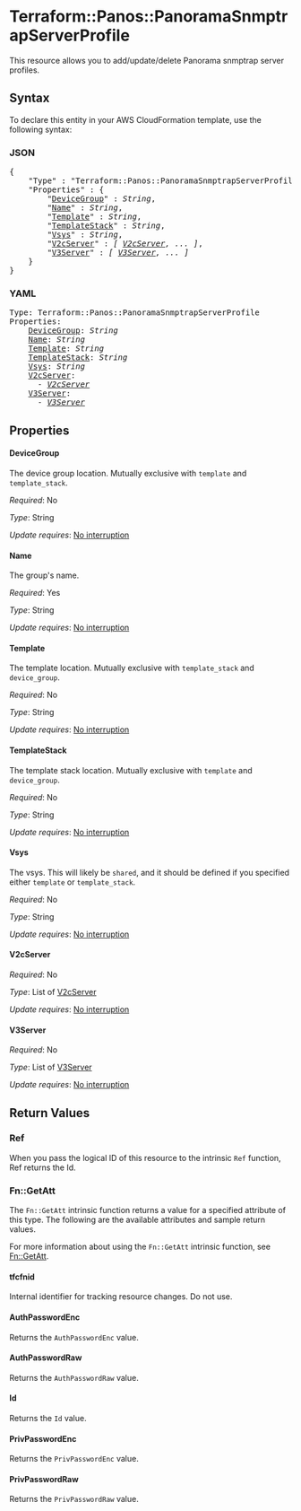 # Terraform::Panos::PanoramaSnmptrapServerProfile

This resource allows you to add/update/delete Panorama snmptrap server profiles.

## Syntax

To declare this entity in your AWS CloudFormation template, use the following syntax:

### JSON

<pre>
{
    "Type" : "Terraform::Panos::PanoramaSnmptrapServerProfile",
    "Properties" : {
        "<a href="#devicegroup" title="DeviceGroup">DeviceGroup</a>" : <i>String</i>,
        "<a href="#name" title="Name">Name</a>" : <i>String</i>,
        "<a href="#template" title="Template">Template</a>" : <i>String</i>,
        "<a href="#templatestack" title="TemplateStack">TemplateStack</a>" : <i>String</i>,
        "<a href="#vsys" title="Vsys">Vsys</a>" : <i>String</i>,
        "<a href="#v2cserver" title="V2cServer">V2cServer</a>" : <i>[ <a href="v2cserver.md">V2cServer</a>, ... ]</i>,
        "<a href="#v3server" title="V3Server">V3Server</a>" : <i>[ <a href="v3server.md">V3Server</a>, ... ]</i>
    }
}
</pre>

### YAML

<pre>
Type: Terraform::Panos::PanoramaSnmptrapServerProfile
Properties:
    <a href="#devicegroup" title="DeviceGroup">DeviceGroup</a>: <i>String</i>
    <a href="#name" title="Name">Name</a>: <i>String</i>
    <a href="#template" title="Template">Template</a>: <i>String</i>
    <a href="#templatestack" title="TemplateStack">TemplateStack</a>: <i>String</i>
    <a href="#vsys" title="Vsys">Vsys</a>: <i>String</i>
    <a href="#v2cserver" title="V2cServer">V2cServer</a>: <i>
      - <a href="v2cserver.md">V2cServer</a></i>
    <a href="#v3server" title="V3Server">V3Server</a>: <i>
      - <a href="v3server.md">V3Server</a></i>
</pre>

## Properties

#### DeviceGroup

The device group location.  Mutually exclusive with
`template` and `template_stack`.

_Required_: No

_Type_: String

_Update requires_: [No interruption](https://docs.aws.amazon.com/AWSCloudFormation/latest/UserGuide/using-cfn-updating-stacks-update-behaviors.html#update-no-interrupt)

#### Name

The group's name.

_Required_: Yes

_Type_: String

_Update requires_: [No interruption](https://docs.aws.amazon.com/AWSCloudFormation/latest/UserGuide/using-cfn-updating-stacks-update-behaviors.html#update-no-interrupt)

#### Template

The template location.  Mutually exclusive with
`template_stack` and `device_group`.

_Required_: No

_Type_: String

_Update requires_: [No interruption](https://docs.aws.amazon.com/AWSCloudFormation/latest/UserGuide/using-cfn-updating-stacks-update-behaviors.html#update-no-interrupt)

#### TemplateStack

The template stack location.  Mutually exclusive
with `template` and `device_group`.

_Required_: No

_Type_: String

_Update requires_: [No interruption](https://docs.aws.amazon.com/AWSCloudFormation/latest/UserGuide/using-cfn-updating-stacks-update-behaviors.html#update-no-interrupt)

#### Vsys

The vsys.  This will likely be `shared`, and it should be
defined if you specified either `template` or `template_stack`.

_Required_: No

_Type_: String

_Update requires_: [No interruption](https://docs.aws.amazon.com/AWSCloudFormation/latest/UserGuide/using-cfn-updating-stacks-update-behaviors.html#update-no-interrupt)

#### V2cServer

_Required_: No

_Type_: List of <a href="v2cserver.md">V2cServer</a>

_Update requires_: [No interruption](https://docs.aws.amazon.com/AWSCloudFormation/latest/UserGuide/using-cfn-updating-stacks-update-behaviors.html#update-no-interrupt)

#### V3Server

_Required_: No

_Type_: List of <a href="v3server.md">V3Server</a>

_Update requires_: [No interruption](https://docs.aws.amazon.com/AWSCloudFormation/latest/UserGuide/using-cfn-updating-stacks-update-behaviors.html#update-no-interrupt)

## Return Values

### Ref

When you pass the logical ID of this resource to the intrinsic `Ref` function, Ref returns the Id.

### Fn::GetAtt

The `Fn::GetAtt` intrinsic function returns a value for a specified attribute of this type. The following are the available attributes and sample return values.

For more information about using the `Fn::GetAtt` intrinsic function, see [Fn::GetAtt](https://docs.aws.amazon.com/AWSCloudFormation/latest/UserGuide/intrinsic-function-reference-getatt.html).

#### tfcfnid

Internal identifier for tracking resource changes. Do not use.

#### AuthPasswordEnc

Returns the <code>AuthPasswordEnc</code> value.

#### AuthPasswordRaw

Returns the <code>AuthPasswordRaw</code> value.

#### Id

Returns the <code>Id</code> value.

#### PrivPasswordEnc

Returns the <code>PrivPasswordEnc</code> value.

#### PrivPasswordRaw

Returns the <code>PrivPasswordRaw</code> value.

